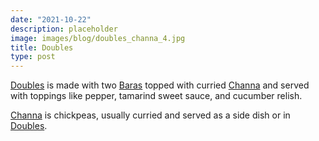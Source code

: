 ```yaml
---
date: "2021-10-22"
description: placeholder
image: images/blog/doubles_channa_4.jpg
title: Doubles
type: post
---
```


[Doubles](doubles) is made with two [Baras](baras) topped with curried [Channa](channa) and served with toppings like pepper, tamarind sweet sauce, and cucumber relish.

[Channa](channa) is chickpeas, usually curried and served as a side dish or in [Doubles](doubles).
